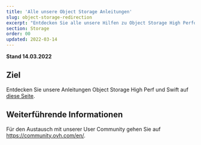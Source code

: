 ```yaml
---
title: 'Alle unsere Object Storage Anleitungen'
slug: object-storage-redirection
excerpt: "Entdecken Sie alle unsere Hilfen zu Object Storage High Performance und Swift"
section: Storage
order: 00
updated: 2022-03-14
---
```


**Stand 14.03.2022**

## Ziel

Entdecken Sie unsere Anleitungen Object Storage High Perf und Swift auf [diese Seite](https://docs.ovh.com/de/storage/).

## Weiterführende Informationen
 
Für den Austausch mit unserer User Community gehen Sie auf <https://community.ovh.com/en/>.